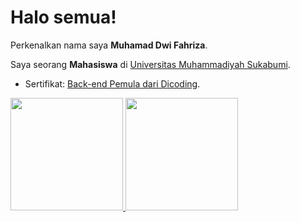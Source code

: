# Halo semua! 

Perkenalkan nama saya **Muhamad Dwi Fahriza**.

Saya seorang **Mahasiswa** di [Universitas Muhammadiyah Sukabumi](https://ummi.ac.id/).

- Sertifikat:
[Back-end Pemula dari Dicoding](https://www.dicoding.com/certificates/4EXGYGO6DXRL).

<p align="left">
<a href="https://github.com/gilangadhan">
  <img height="180em" src="https://github-readme-stats-eight-theta.vercel.app/api?username=gilangadhan&show_icons=true&theme=algolia&include_all_commits=true&count_private=true"/>
  <img height="180em" src="https://github-readme-stats-eight-theta.vercel.app/api/top-langs/?username=gilangadhan&layout=compact&langs_count=8&theme=algolia"/>
</a>
</p>
